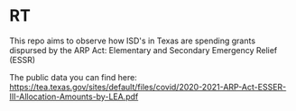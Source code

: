# RT

This repo aims to observe how ISD's in Texas are spending grants dispursed by the ARP Act: Elementary and Secondary Emergency Relief (ESSR)

The public data you can find here: https://tea.texas.gov/sites/default/files/covid/2020-2021-ARP-Act-ESSER-III-Allocation-Amounts-by-LEA.pdf
